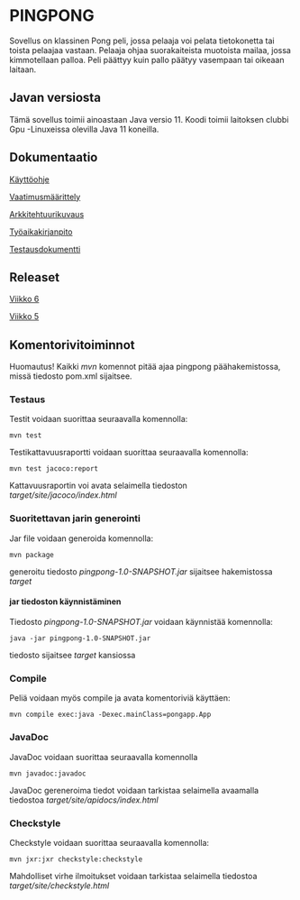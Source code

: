 # PINGPONG

Sovellus on klassinen Pong peli, jossa pelaaja voi pelata tietokonetta tai toista pelaajaa vastaan. Pelaaja ohjaa suorakaiteista muotoista mailaa, jossa kimmotellaan palloa. Peli päättyy kuin pallo päätyy vasempaan tai oikeaan laitaan.

## Javan versiosta

Tämä sovellus toimii ainoastaan Java versio 11. Koodi toimii laitoksen clubbi Gpu -Linuxeissa olevilla Java 11 koneilla.

## Dokumentaatio

[Käyttöohje](https://github.com/Sinecos/ot-harjoitustyo/blob/master/pingpong/dokumentaatio/kayttoohje.md)

[Vaatimusmäärittely](https://github.com/Sinecos/ot-harjoitustyo/blob/master/pingpong/dokumentaatio/vaatimusmaarittely.md)

[Arkkitehtuurikuvaus](https://github.com/Sinecos/ot-harjoitustyo/blob/master/pingpong/dokumentaatio/arkkitehtuuri.md)

[Työaikakirjanpito](https://github.com/Sinecos/ot-harjoitustyo/blob/master/pingpong/dokumentaatio/tuntikirjanpito.md)

[Testausdokumentti](https://github.com/Sinecos/ot-harjoitustyo/blob/master/pingpong/dokumentaatio/testaus.md)


## Releaset

[Viikko 6](https://github.com/Sinecos/ot-harjoitustyo/releases/tag/Viikko6)

[Viikko 5](https://github.com/Sinecos/ot-harjoitustyo/releases/tag/viikko5)

## Komentorivitoiminnot

Huomautus! Kaikki *mvn* komennot pitää ajaa pingpong päähakemistossa, missä tiedosto pom.xml sijaitsee.

### Testaus

Testit voidaan suorittaa seuraavalla komennolla:

```
mvn test
```

Testikattavuusraportti voidaan suorittaa seuraavalla komennolla:

```
mvn test jacoco:report
```

Kattavuusraportin voi avata selaimella tiedoston *target/site/jacoco/index.html*

### Suoritettavan jarin generointi

Jar file voidaan generoida komennolla:

```
mvn package
```

generoitu tiedosto *pingpong-1.0-SNAPSHOT.jar* sijaitsee hakemistossa *target*

#### jar tiedoston käynnistäminen

Tiedosto *pingpong-1.0-SNAPSHOT.jar* voidaan käynnistää komennolla:

```
java -jar pingpong-1.0-SNAPSHOT.jar
```

tiedosto sijaitsee *target* kansiossa

### Compile

Peliä voidaan myös compile ja avata komentoriviä käyttäen:

```
mvn compile exec:java -Dexec.mainClass=pongapp.App
```

### JavaDoc

JavaDoc voidaan suorittaa seuraavalla komennolla

```
mvn javadoc:javadoc
```

JavaDoc gereneroima tiedot voidaan tarkistaa selaimella avaamalla tiedostoa *target/site/apidocs/index.html*

### Checkstyle

Checkstyle voidaan suorittaa seuraavalla komennolla:

```
mvn jxr:jxr checkstyle:checkstyle
```

Mahdolliset virhe ilmoitukset voidaan tarkistaa selaimella tiedostoa *target/site/checkstyle.html*